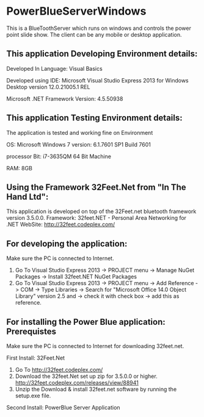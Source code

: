 # PowerBlueServerWindows
This is a BlueToothServer which runs on windows and controls the power point slide show. The client can be any mobile or desktop application.

This application Developing Environment details:
------------------------------------------------

Developed In Language: Visual Basics

Developed using IDE: Microsoft Visual Studio Express 2013 for Windows Desktop version 12.0.21005.1 REL

Microsoft .NET Framework Version: 4.5.50938



This application Testing Environment details:
------------------------------------------------
The application is tested and working fine on Environment

OS: Microsoft Windows 7 version: 6.1.7601 SP1 Build 7601

processor Bit: i7-3635QM 64 Bit Machine

RAM: 8GB


Using the Framework 32Feet.Net from "In The Hand Ltd":
------------------------------------------------------
This application is developed on top of the 32Feet.net bluetooth framework version 3.5.0.0.
Framework: 32feet.NET - Personal Area Networking for .NET
WebSite: http://32feet.codeplex.com/


For developing the application:
-------------------------------
Make sure the PC is connected to Internet.
1. Go To Visual Studio Express 2013 -> PROJECT menu -> Manage NuGet Packages -> Install 32feet.NET NuGet Packages
2. Go To Visual Studio Express 2013 -> PROJECT menu -> Add Reference -> COM -> Type Libraries -> Search for "Microsoft Office 14.0 Object Library" version 2.5 and -> check it with check box -> add this as reference.


For installing the Power Blue application: Prerequistes
-------------------------------------------------------
Make sure the PC is connected to Internet for downloading 32feet.net.

First Install: 32Feet.Net
1. Go To http://32feet.codeplex.com/
2. Download the 32feet.Net set up zip for 3.5.0.0 or higher. 
   http://32feet.codeplex.com/releases/view/88941
3. Unzip the Download & install 32feet.net software by running the setup.exe file.

Second Install: PowerBlue Server Application

